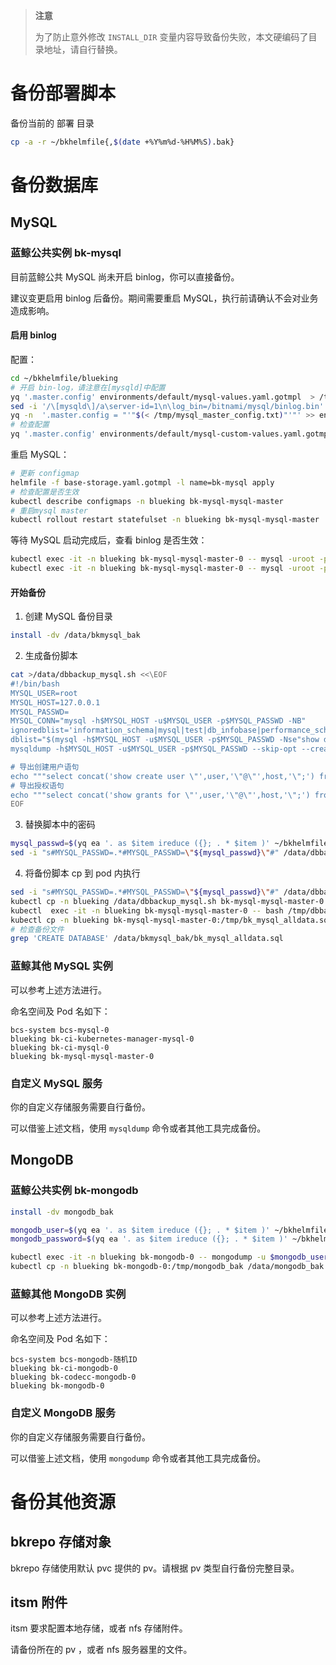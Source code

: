 >**注意**
>
>为了防止意外修改 `INSTALL_DIR` 变量内容导致备份失败，本文硬编码了目录地址，请自行替换。

# 备份部署脚本

备份当前的 部署 目录
```bash
cp -a -r ~/bkhelmfile{,$(date +%Y%m%d-%H%M%S).bak}
```

# 备份数据库

## MySQL

### 蓝鲸公共实例 bk-mysql

目前蓝鲸公共 MySQL 尚未开启 binlog，你可以直接备份。

建议变更启用 binlog 后备份。期间需要重启 MySQL，执行前请确认不会对业务造成影响。

#### 启用 binlog
配置：
```bash
cd ~/bkhelmfile/blueking
# 开启 bin-log，请注意在[mysqld]中配置
yq '.master.config' environments/default/mysql-values.yaml.gotmpl  > /tmp/mysql_master_config.txt
sed -i '/\[mysqld\]/a\server-id=1\n\log_bin=/bitnami/mysql/binlog.bin' /tmp/mysql_master_config.txt
yq -n  '.master.config = "'"$(< /tmp/mysql_master_config.txt)"'"' >> environments/default/mysql-custom-values.yaml.gotmpl
# 检查配置
yq '.master.config' environments/default/mysql-custom-values.yaml.gotmpl
```

重启 MySQL：
``` bash
# 更新 configmap
helmfile -f base-storage.yaml.gotmpl -l name=bk-mysql apply
# 检查配置是否生效
kubectl describe configmaps -n blueking bk-mysql-mysql-master
# 重启mysql master
kubectl rollout restart statefulset -n blueking bk-mysql-mysql-master
```

等待 MySQL 启动完成后，查看 binlog 是否生效：
``` bash
kubectl exec -it -n blueking bk-mysql-mysql-master-0 -- mysql -uroot -pblueking -e "SHOW VARIABLES LIKE '%log_bin%';"
kubectl exec -it -n blueking bk-mysql-mysql-master-0 -- mysql -uroot -pblueking -e "SHOW MASTER STATUS;"
```

#### 开始备份

1. 创建 MySQL 备份目录
``` bash
install -dv /data/bkmysql_bak
```
2. 生成备份脚本
``` bash
cat >/data/dbbackup_mysql.sh <<\EOF
#!/bin/bash
MYSQL_USER=root
MYSQL_HOST=127.0.0.1
MYSQL_PASSWD=
MYSQL_CONN="mysql -h$MYSQL_HOST -u$MYSQL_USER -p$MYSQL_PASSWD -NB"
ignoredblist='information_schema|mysql|test|db_infobase|performance_schema|sys'
dblist="$(mysql -h$MYSQL_HOST -u$MYSQL_USER -p$MYSQL_PASSWD -Nse"show databases;"|grep -Ewv "$ignoredblist" | xargs echo)"
mysqldump -h$MYSQL_HOST -u$MYSQL_USER -p$MYSQL_PASSWD --skip-opt --create-options --default-character-set=utf8mb4 -R -E -q -e --single-transaction --no-autocommit --master-data=2 --max-allowed-packet=1G --hex-blob -B $dblist > /tmp/bk_mysql_alldata.sql

# 导出创建用户语句
echo """select concat('show create user \"',user,'\"@\"',host,'\";') from mysql.user where user not in('mysql.session','mysql.sys','root');""" | $MYSQL_CONN | $MYSQL_CONN | sed 's/$/;/' >> /tmp/bk_mysql_alldata.sql
# 导出授权语句
echo """select concat('show grants for \"',user,'\"@\"',host,'\";') from mysql.user where user not in('mysql.session','mysql.sys','root');""" | $MYSQL_CONN | $MYSQL_CONN | sed 's/$/;/' >> /tmp/bk_mysql_alldata.sql
EOF
```
3. 替换脚本中的密码
``` bash
mysql_passwd=$(yq ea '. as $item ireduce ({}; . * $item )' ~/bkhelmfile/blueking/environments/default/{values,custom}.yaml | yq ea '.mysql.rootPassword')
sed -i "s#MYSQL_PASSWD=.*#MYSQL_PASSWD=\"${mysql_passwd}\"#" /data/dbbackup_mysql.sh
```
4. 将备份脚本 cp 到 pod 内执行
``` bash
sed -i "s#MYSQL_PASSWD=.*#MYSQL_PASSWD=\"${mysql_passwd}\"#" /data/dbbackup_mysql.sh
kubectl cp -n blueking /data/dbbackup_mysql.sh bk-mysql-mysql-master-0:/tmp/dbbackup_mysql.sh
kubectl  exec -it -n blueking bk-mysql-mysql-master-0 -- bash /tmp/dbbackup_mysql.sh
kubectl cp -n blueking bk-mysql-mysql-master-0:/tmp/bk_mysql_alldata.sql /data/bkmysql_bak/bk_mysql_alldata.sql
# 检查备份文件
grep 'CREATE DATABASE' /data/bkmysql_bak/bk_mysql_alldata.sql
```

### 蓝鲸其他 MySQL 实例
可以参考上述方法进行。

命名空间及 Pod 名如下：
``` plain
bcs-system bcs-mysql-0
blueking bk-ci-kubernetes-manager-mysql-0
blueking bk-ci-mysql-0
blueking bk-mysql-mysql-master-0
```

### 自定义 MySQL 服务
你的自定义存储服务需要自行备份。

可以借鉴上述文档，使用 `mysqldump` 命令或者其他工具完成备份。


## MongoDB

### 蓝鲸公共实例 bk-mongodb

``` bash
install -dv mongodb_bak

mongodb_user=$(yq ea '. as $item ireduce ({}; . * $item )' ~/bkhelmfile/blueking/environments/default/{values,custom}.yaml | yq ea '.mongodb.rootUsername')
mongodb_password=$(yq ea '. as $item ireduce ({}; . * $item )' ~/bkhelmfile/blueking/environments/default/{values,custom}.yaml | yq ea '.mongodb.rootPassword')

kubectl exec -it -n blueking bk-mongodb-0 -- mongodump -u $mongodb_user -p $mongodb_password --oplog --gzip --out /tmp/mongodb_bak
kubectl cp -n blueking bk-mongodb-0:/tmp/mongodb_bak /data/mongodb_bak
```

### 蓝鲸其他 MongoDB 实例
可以参考上述方法进行。

命名空间及 Pod 名如下：
``` plain
bcs-system bcs-mongodb-随机ID
blueking bk-ci-mongodb-0
blueking bk-codecc-mongodb-0
blueking bk-mongodb-0
```

### 自定义 MongoDB 服务
你的自定义存储服务需要自行备份。

可以借鉴上述文档，使用 `mongodump` 命令或者其他工具完成备份。

# 备份其他资源

## bkrepo 存储对象

bkrepo 存储使用默认 pvc 提供的 pv。请根据 pv 类型自行备份完整目录。


## itsm 附件
itsm 要求配置本地存储，或者 nfs 存储附件。

请备份所在的 pv ，或者 nfs 服务器里的文件。

